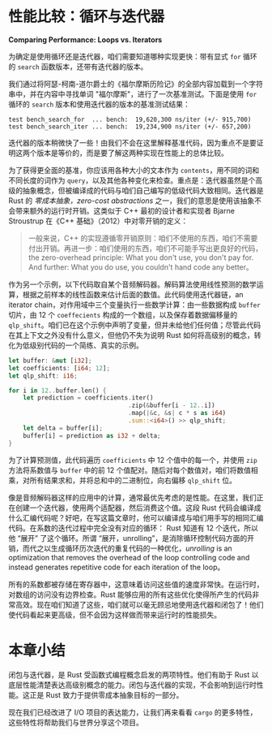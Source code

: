 # 性能比较：循环与迭代器

**Comparing Performance: Loops vs. Iterators**


为确定是使用循环还是迭代器，咱们需要知道哪种实现更快：带有显式 `for` 循环的 `search` 函数版本，还带有迭代器的版本。

我们通过将阿瑟-柯南-道尔爵士的《福尔摩斯历险记》的全部内容加载到一个字符串中，并在内容中寻找单词 "福尔摩斯"，进行了一次基准测试。下面是使用 `for` 循环的 `search` 版本和使用迭代器的版本的基准测试结果：

```console
test bench_search_for  ... bench:  19,620,300 ns/iter (+/- 915,700)
test bench_search_iter ... bench:  19,234,900 ns/iter (+/- 657,200)
```

迭代器的版本稍微快了一些！由我们不会在这里解释基准代码，因为重点不是要证明这两个版本是等价的，而是要了解这两种实现在性能上的总体比较。

为了获得更全面的基准，你应该用各种大小的文本作为 `contents`，用不同的词和不同长度的词作为 `query`，以及其他各种变化来检查。重点是：迭代器虽然是个高级的抽象概念，但被编译成的代码与咱们自己编写的低级代码大致相同。迭代器是 Rust 的 *零成本抽象，zero-cost abstractions* 之一，我们的意思是使用该抽象不会带来额外的运行时开销。这类似于 C++ 最初的设计者和实现者 Bjarne Stroustrup 在《C++ 基础》（2012）中对零开销的定义：

> 一般来说，C++ 的实现遵循零开销原则：咱们不使用的东西，咱们不需要付出开销。再进一步：咱们使用的东西，咱们不可能手写出更良好的代码，the zero-overhead principle: What you don't use, you don't pay for. And further: What you do use, you couldn't hand code any better。

作为另一个示例，以下代码取自某个音频解码器。解码算法使用线性预测的数学运算，根据之前样本的线性函数来估计后面的数值。此代码使用迭代器链，an iterator chain，对作用域中三个变量执行一些数学计算：由一些数据构成 `buffer` 切片，由 12 个 `coeffecients` 构成的一个数组，以及保存着数据偏移量的 `qlp_shift`。咱们已在这个示例中声明了变量，但并未给他们任何值；尽管此代码在其上下文之外没有什么意义，但他仍不失为说明 Rust 如何将高级别的概念，转化为低级别代码的一个简练、真实的示例。

```rust
let buffer: &mut [i32];
let coefficients: [i64; 12];
let qlp_shift: i16;

for i in 12..buffer.len() {
    let prediction = coefficients.iter()
                                 .zip(&buffer[i - 12..i])
                                 .map(|&c, &s| c * s as i64)
                                 .sum::<i64>() >> qlp_shift;
    let delta = buffer[i];
    buffer[i] = prediction as i32 + delta;
}
```

为了计算预测值，此代码遍历 `coefficients` 中 12 个值中的每一个，并使用 `zip` 方法将系数值与 `buffer` 中的前 12 个值配对。随后对每个数值对，咱们将数值相乘，对所有结果求和，并将总和中的二进制位，向右偏移 `qlp_shift` 位。

像是音频解码器这样的应用中的计算，通常最优先考虑的是性能。在这里，我们正在创建一个迭代器，使用两个适配器，然后消费这个值。这段 Rust 代码会编译成什么汇编代码呢？好吧，在写这篇文章时，他可以编译成与咱们用手写的相同汇编代码。在系数的迭代过程中完全没有对应的循环： Rust 知道有 12 个迭代，所以他 “展开” 了这个循环。所谓 “展开，unrolling”，是消除循环控制代码方面的开销，而代之以生成循环历次迭代的重复代码的一种优化，*unrolling* is an optimization that removes the overhead of the loop controlling code and instead generates repetitive code for each iteration of the loop。

所有的系数都被存储在寄存器中，这意味着访问这些值的速度非常快。在运行时，对数组的访问没有边界检查。Rust 能够应用的所有这些优化使得所产生的代码非常高效。现在咱们知道了这些，咱们就可以毫无顾忌地使用迭代器和闭包了！他们使代码看起来更高级，但不会因为这样做而带来运行时的性能损失。



# 本章小结

闭包与迭代器，是 Rust 受函数式编程概念启发的两项特性。他们有助于 Rust 以底层性能清楚表达高级别概念的能力。闭包与迭代器的实现，不会影响到运行时性能。这正是 Rust 致力于提供零成本抽象目标的一部分。

现在我们已经改进了 I/O 项目的表达能力，让我们再来看看 `cargo` 的更多特性，这些特性将帮助我们与世界分享这个项目。

